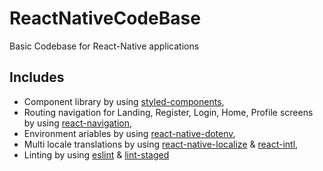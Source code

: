 # ReactNativeCodeBase
Basic Codebase for React-Native applications

## Includes
* Component library by using [styled-components](),
* Routing navigation for Landing, Register, Login, Home, Profile screens by using [react-navigation](),
* Environment ariables by using [react-native-dotenv](),
* Multi locale translations by using [react-native-localize]() & [react-intl](),
* Linting by using [eslint]() & [lint-staged]()

